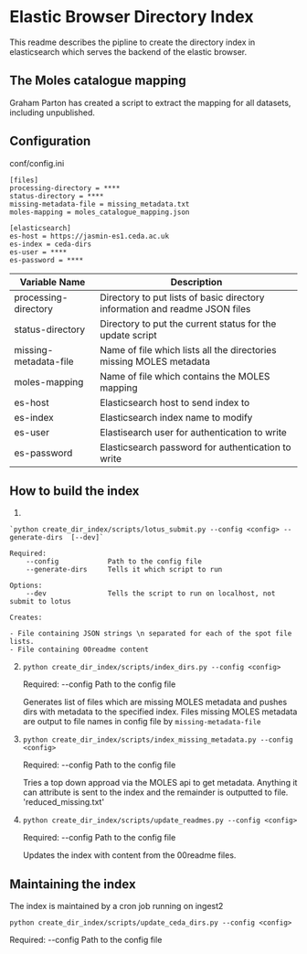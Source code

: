 # Elastic Browser Directory Index

This readme describes the pipline to create the directory index in elasticsearch which
serves the backend of the elastic browser.

## The Moles catalogue mapping

Graham Parton has created a script to extract the mapping for all datasets, including
unpublished.

## Configuration

conf/config.ini

    [files]
    processing-directory = ****
    status-directory = ****
    missing-metadata-file = missing_metadata.txt
    moles-mapping = moles_catalogue_mapping.json
    
    [elasticsearch]
    es-host = https://jasmin-es1.ceda.ac.uk
    es-index = ceda-dirs
    es-user = ****
    es-password = ****

|Variable Name          | Description |
|-----------------------|-------------|
|processing-directory   | Directory to put lists of basic directory information and readme JSON files |
|status-directory       | Directory to put the current status for the update script |
|missing-metadata-file  | Name of file which lists all the directories missing MOLES metadata |
|moles-mapping          | Name of file which contains the MOLES mapping |
|es-host                | Elasticsearch host to send index to |
|es-index               | Elasticsearch index name to modify |
|es-user                | Elastisearch user for authentication to write |
|es-password            | Elasticsearch password for authentication to write |

## How to build the index
1. 
    
    `python create_dir_index/scripts/lotus_submit.py --config <config> --generate-dirs  [--dev]`
    
    Required:
        --config            Path to the config file
        --generate-dirs     Tells it which script to run
    
    Options:
        --dev               Tells the script to run on localhost, not submit to lotus 

    Creates:
        
    - File containing JSON strings \n separated for each of the spot file lists.
    - File containing 00readme content 

2. 
    `python create_dir_index/scripts/index_dirs.py --config <config>`
    
    Required:
        --config            Path to the config file
    
    Generates list of files which are missing MOLES metadata and pushes dirs with metadata to the specified index.
    Files missing MOLES metadata are output to file names in config file by `missing-metadata-file`
    
3. 
    `python create_dir_index/scripts/index_missing_metadata.py --config <config>`
    
    Required:
    --config            Path to the config file
    
    Tries a top down approad via the MOLES api to get metadata. Anything it can attribute
    is sent to the index and the remainder is outputted to file. 'reduced_missing.txt'

4. `python create_dir_index/scripts/update_readmes.py --config <config>`

    Required:
    --config            Path to the config file

    Updates the index with content from the 00readme files.
       
## Maintaining the index

The index is maintained by a cron job running on ingest2

`python create_dir_index/scripts/update_ceda_dirs.py --config <config>`

Required:
--config            Path to the config file
